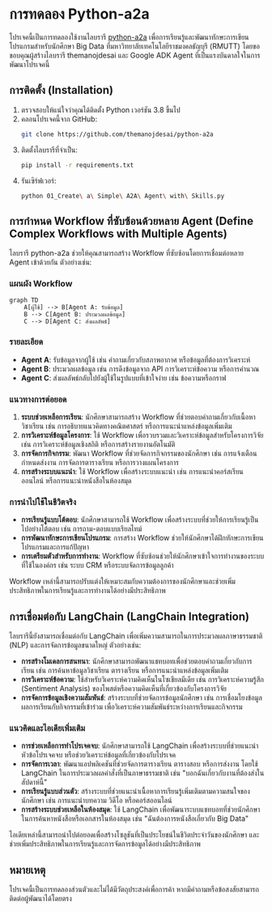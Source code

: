 # การทดลอง Python-a2a

โปรเจคนี้เป็นการทดลองใช้งานไลบรารี [python-a2a](https://github.com/themanojdesai/python-a2a) เพื่อการเรียนรู้และพัฒนาทักษะการเขียนโปรแกรมสำหรับนักศึกษา Big Data ที่มหาวิทยาลัยเทคโนโลยีราชมงคลธัญบุรี (RMUTT) โดยขอขอบคุณผู้สร้างไลบรารี themanojdesai และ Google ADK Agent ที่เป็นแรงบันดาลใจในการพัฒนาโปรเจคนี้

## การติดตั้ง (Installation)
1. ตรวจสอบให้แน่ใจว่าคุณได้ติดตั้ง Python เวอร์ชัน 3.8 ขึ้นไป
2. คลอนโปรเจคนี้จาก GitHub:
   ```bash
   git clone https://github.com/themanojdesai/python-a2a
   ```
3. ติดตั้งไลบรารีที่จำเป็น:
   ```bash
   pip install -r requirements.txt
   ```
4. รันเซิร์ฟเวอร์:
   ```bash
   python 01_Create\ a\ Simple\ A2A\ Agent\ with\ Skills.py
   ```

## การกำหนด Workflow ที่ซับซ้อนด้วยหลาย Agent (Define Complex Workflows with Multiple Agents)

ไลบรารี python-a2a ช่วยให้คุณสามารถสร้าง Workflow ที่ซับซ้อนโดยการเชื่อมต่อหลาย Agent เข้าด้วยกัน ตัวอย่างเช่น:

### แผนผัง Workflow
```mermaid
graph TD
    A[ผู้ใช้] --> B[Agent A: รับข้อมูล]
    B --> C[Agent B: ประมวลผลข้อมูล]
    C --> D[Agent C: ส่งผลลัพธ์]
```

### รายละเอียด
- **Agent A**: รับข้อมูลจากผู้ใช้ เช่น คำถามเกี่ยวกับสภาพอากาศ หรือข้อมูลที่ต้องการวิเคราะห์
- **Agent B**: ประมวลผลข้อมูล เช่น การดึงข้อมูลจาก API การวิเคราะห์ข้อความ หรือการคำนวณ
- **Agent C**: ส่งผลลัพธ์กลับไปยังผู้ใช้ในรูปแบบที่เข้าใจง่าย เช่น ข้อความหรือกราฟ

### แนวทางการต่อยอด
1. **ระบบช่วยเหลือการเรียน**: นักศึกษาสามารถสร้าง Workflow ที่ช่วยตอบคำถามเกี่ยวกับเนื้อหาวิชาเรียน เช่น การอธิบายแนวคิดทางคณิตศาสตร์ หรือการแนะนำแหล่งข้อมูลเพิ่มเติม
2. **การวิเคราะห์ข้อมูลโครงการ**: ใช้ Workflow เพื่อรวบรวมและวิเคราะห์ข้อมูลสำหรับโครงการวิจัย เช่น การวิเคราะห์ข้อมูลเชิงสถิติ หรือการสร้างรายงานอัตโนมัติ
3. **การจัดการกิจกรรม**: พัฒนา Workflow ที่ช่วยจัดการกิจกรรมของนักศึกษา เช่น การแจ้งเตือนกำหนดส่งงาน การจัดการตารางเรียน หรือการวางแผนโครงการ
4. **การสร้างระบบแนะนำ**: ใช้ Workflow เพื่อสร้างระบบแนะนำ เช่น การแนะนำคอร์สเรียนออนไลน์ หรือการแนะนำหนังสือในห้องสมุด

### การนำไปใช้ในชีวิตจริง
- **การเรียนรู้แบบโต้ตอบ**: นักศึกษาสามารถใช้ Workflow เพื่อสร้างระบบที่ช่วยให้การเรียนรู้เป็นไปอย่างโต้ตอบ เช่น การถาม-ตอบแบบเรียลไทม์
- **การพัฒนาทักษะการเขียนโปรแกรม**: การสร้าง Workflow ช่วยให้นักศึกษาได้ฝึกทักษะการเขียนโปรแกรมและการแก้ปัญหา
- **การเตรียมตัวสำหรับการทำงาน**: Workflow ที่ซับซ้อนช่วยให้นักศึกษาเข้าใจการทำงานของระบบที่ใช้ในองค์กร เช่น ระบบ CRM หรือระบบจัดการข้อมูลลูกค้า

Workflow เหล่านี้สามารถปรับแต่งให้เหมาะสมกับความต้องการของนักศึกษาและช่วยเพิ่มประสิทธิภาพในการเรียนรู้และการทำงานได้อย่างมีประสิทธิภาพ

## การเชื่อมต่อกับ LangChain (LangChain Integration)
ไลบรารีนี้ยังสามารถเชื่อมต่อกับ LangChain เพื่อเพิ่มความสามารถในการประมวลผลภาษาธรรมชาติ (NLP) และการจัดการข้อมูลขนาดใหญ่ ตัวอย่างเช่น:

- **การสร้างโมเดลการสนทนา**: นักศึกษาสามารถพัฒนาแชทบอทเพื่อช่วยตอบคำถามเกี่ยวกับการเรียน เช่น การค้นหาข้อมูลวิชาเรียน ตารางเรียน หรือการแนะนำแหล่งข้อมูลเพิ่มเติม
- **การวิเคราะห์ข้อความ**: ใช้สำหรับวิเคราะห์ความคิดเห็นในโซเชียลมีเดีย เช่น การวิเคราะห์ความรู้สึก (Sentiment Analysis) ของโพสต์หรือความคิดเห็นที่เกี่ยวข้องกับโครงการวิจัย
- **การจัดการข้อมูลเชิงความสัมพันธ์**: สร้างระบบที่ช่วยจัดการข้อมูลนักศึกษา เช่น การเชื่อมโยงข้อมูลผลการเรียนกับกิจกรรมที่เข้าร่วม เพื่อวิเคราะห์ความสัมพันธ์ระหว่างการเรียนและกิจกรรม

### แนวคิดและไอเดียเพิ่มเติม
- **การช่วยเหลือการทำโปรเจคจบ**: นักศึกษาสามารถใช้ LangChain เพื่อสร้างระบบที่ช่วยแนะนำหัวข้อโปรเจคจบ หรือช่วยวิเคราะห์ข้อมูลที่เกี่ยวข้องกับโปรเจค
- **การจัดการเวลา**: พัฒนาแอปพลิเคชันที่ช่วยจัดการตารางเรียน ตารางสอบ หรือการส่งงาน โดยใช้ LangChain ในการประมวลผลคำสั่งที่เป็นภาษาธรรมชาติ เช่น "บอกฉันเกี่ยวกับงานที่ต้องส่งในสัปดาห์นี้"
- **การเรียนรู้แบบส่วนตัว**: สร้างระบบที่ช่วยแนะนำเนื้อหาการเรียนรู้เพิ่มเติมตามความสนใจของนักศึกษา เช่น การแนะนำบทความ วิดีโอ หรือคอร์สออนไลน์
- **การสร้างระบบช่วยเหลือในห้องสมุด**: ใช้ LangChain เพื่อพัฒนาระบบแชทบอทที่ช่วยนักศึกษาในการค้นหาหนังสือหรือเอกสารในห้องสมุด เช่น "ฉันต้องการหนังสือเกี่ยวกับ Big Data"

ไอเดียเหล่านี้สามารถนำไปต่อยอดเพื่อสร้างโซลูชันที่เป็นประโยชน์ในชีวิตประจำวันของนักศึกษา และช่วยเพิ่มประสิทธิภาพในการเรียนรู้และการจัดการข้อมูลได้อย่างมีประสิทธิภาพ

## หมายเหตุ
โปรเจคนี้เป็นการทดลองส่วนตัวและไม่ได้มีวัตถุประสงค์เพื่อการค้า หากมีคำถามหรือข้อสงสัยสามารถติดต่อผู้พัฒนาได้โดยตรง